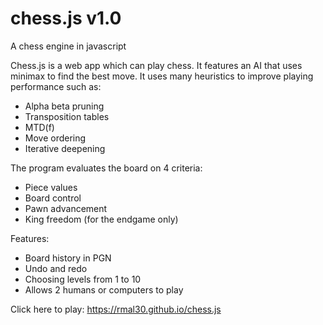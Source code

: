 # chess.js v1.0
A chess engine in javascript

Chess.js is a web app which can play chess. It features an AI that uses minimax to find the best move. It uses many heuristics to improve playing performance such as:
 - Alpha beta pruning
 - Transposition tables
 - MTD(f)
 - Move ordering
 - Iterative deepening

The program evaluates the board on 4 criteria:
 - Piece values
 - Board control
 - Pawn advancement
 - King freedom (for the endgame only)

Features:
 - Board history in PGN
 - Undo and redo
 - Choosing levels from 1 to 10
 - Allows 2 humans or computers to play


Click here to play: https://rmal30.github.io/chess.js
